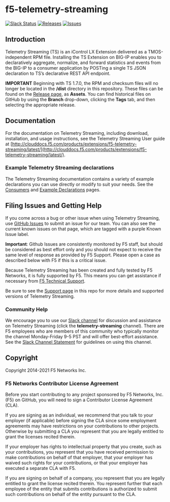 # f5-telemetry-streaming

[![Slack Status](https://f5cloudsolutions.herokuapp.com/badge.svg)](https://f5cloudsolutions.herokuapp.com)
[![Releases](https://img.shields.io/github/release/f5networks/f5-telemetry-streaming.svg)](https://github.com/f5networks/f5-telemetry-streaming/releases)
[![Issues](https://img.shields.io/github/issues/f5networks/f5-telemetry-streaming.svg)](https://github.com/f5networks/f5-telemetry-streaming/issues)

## Introduction

Telemetry Streaming (TS) is an iControl LX Extension delivered as a TMOS-independent RPM file. Installing the TS Extension on BIG-IP enables you to declaratively aggregate, normalize, and forward statistics and events from the BIG-IP to a consumer application by POSTing a single TS JSON declaration to TS’s declarative REST API endpoint.

**IMPORTANT** Beginning with TS 1.7.0, the RPM and checksum files will no longer be located in the **/dist** directory in this repository.  These files can be found on the [Release page](https://github.com/F5Networks/f5-telemetry-streaming/releases), as **Assets**.  You can find historical files on GitHub by using the **Branch** drop-down, clicking the **Tags** tab, and then selecting the appropriate release.

## Documentation

For the documentation on Telemetry Streaming, including download, installation, and usage instructions, see the Telemetry Streaming User guide at [http://clouddocs.f5.com/products/extensions/f5-telemetry-streaming/latest/](http://clouddocs.f5.com/products/extensions/f5-telemetry-streaming/latest/).

### Example Telemetry Streaming declarations

The Telemetry Streaming documentation contains a variety of example declarations you can use directly or modify to suit your needs. See the [Consumers](https://clouddocs.f5.com/products/extensions/f5-telemetry-streaming/latest/setting-up-consumer.html) and [Example Declarations](https://clouddocs.f5.com/products/extensions/f5-telemetry-streaming/latest/declarations.html) pages.

## Filing Issues and Getting Help

If you come across a bug or other issue when using Telemetry Streaming, use [GitHub Issues](https://github.com/f5networks/f5-telemetry-streaming/issues) to submit an issue for our team.  You can also see the current known issues on that page, which are tagged with a purple Known Issue label.  

**Important**: Github Issues are consistently monitored by F5 staff, but should be considered as best effort only and you should not expect to receive the same level of response as provided by F5 Support. Please open a case as described below with F5 if this is a critical issue.

Because Telemetry Streaming has been created and fully tested by F5 Networks, it is fully supported by F5. This means you can get assistance if necessary from [F5 Technical Support](https://support.f5.com/csp/article/K25327565).

Be sure to see the [Support page](SUPPORT.md) in this repo for more details and supported versions of Telemetry Streaming.

### Community Help
We encourage you to use our [Slack channel](https://f5cloudsolutions.herokuapp.com) for discussion and assistance on Telemetry Streaming (click the **telemetry-streaming** channel). There are F5 employees who are members of this community who typically monitor the channel Monday-Friday 9-5 PST and will offer best-effort assistance. See the [Slack Channel Statement](slack-channel-statement.md) for guidelines on using this channel.

## Copyright

Copyright 2014-2021 F5 Networks Inc.

### F5 Networks Contributor License Agreement

Before you start contributing to any project sponsored by F5 Networks, Inc. (F5) on GitHub, you will need to sign a Contributor License Agreement (CLA).  

If you are signing as an individual, we recommend that you talk to your employer (if applicable) before signing the CLA since some employment agreements may have restrictions on your contributions to other projects. Otherwise by submitting a CLA you represent that you are legally entitled to grant the licenses recited therein.  

If your employer has rights to intellectual property that you create, such as your contributions, you represent that you have received permission to make contributions on behalf of that employer, that your employer has waived such rights for your contributions, or that your employer has executed a separate CLA with F5.

If you are signing on behalf of a company, you represent that you are legally entitled to grant the license recited therein. You represent further that each employee of the entity that submits contributions is authorized to submit such contributions on behalf of the entity pursuant to the CLA.